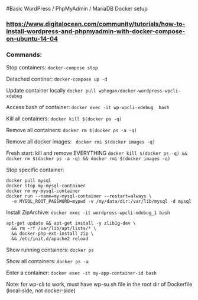 #Basic WordPress / PhpMyAdmin / MariaDB Docker setup 

### https://www.digitalocean.com/community/tutorials/how-to-install-wordpress-and-phpmyadmin-with-docker-compose-on-ubuntu-14-04

### Commands:
Stop containers:
`docker-compose stop`

Detached continer:
`docker-compose up -d`

Update container locally
`docker pull wphogan/docker-wordpress-wpcli-xdebug`

Access bash of container:
`docker exec -it wp-wpcli-xdebug  bash`

Kill all containers:
`docker kill $(docker ps -q)`

Remove all containers:
`docker rm $(docker ps -a -q)`

Remove all docker images: 
` docker rmi $(docker images -q)`

Fresh start: kill and remove EVERYTHING 
`docker kill $(docker ps -q) && docker rm $(docker ps -a -q) && docker rmi $(docker images -q)`

Stop specific container:

```
docker pull mysql
docker stop my-mysql-container
docker rm my-mysql-container
docker run --name=my-mysql-container --restart=always \
  -e MYSQL_ROOT_PASSWORD=mypwd -v /my/data/dir:/var/lib/mysql -d mysql
  ```

Install ZipArchive:
`docker exec -it wordpress-wpcli-xdebug_1 bash`

```
apt-get update && apt-get install -y zlib1g-dev \
  && rm -rf /var/lib/apt/lists/* \
  && docker-php-ext-install zip \
  && /etc/init.d/apache2 reload
```

Show running containers:
`docker ps`

Show all containers:
`docker ps -a`

Enter a container:
`docker exec -it my-app-container-id bash`

Note: for wp-cli to work, must have wp-su.sh file in the root dir of Dockerfile (local-side, not docker-side)
